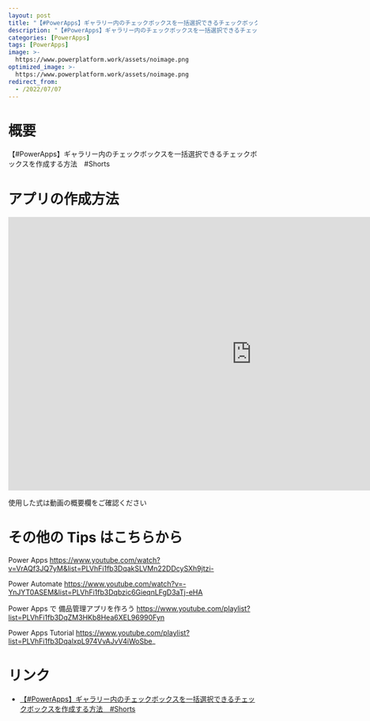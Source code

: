 ```yaml
---
layout: post
title: "【#PowerApps】ギャラリー内のチェックボックスを一括選択できるチェックボックスを作成する方法　#Shorts"
description: "【#PowerApps】ギャラリー内のチェックボックスを一括選択できるチェックボックスを作成する方法　#Shortsを動画で分かりやすく解説"
categories: [PowerApps]
tags: [PowerApps]
image: >-
  https://www.powerplatform.work/assets/noimage.png
optimized_image: >-
  https://www.powerplatform.work/assets/noimage.png
redirect_from:
  - /2022/07/07
---
```



#  概要

【#PowerApps】ギャラリー内のチェックボックスを一括選択できるチェックボックスを作成する方法　#Shorts


# アプリの作成方法

<iframe width="983" height="553" src="https://www.youtube.com/embed/qutcw6fjFU0" title="YouTube video player" frameborder="0" allow="accelerometer; autoplay; clipboard-write; encrypted-media; gyroscope; picture-in-picture" allowfullscreen></iframe>


使用した式は動画の概要欄をご確認ください


# その他の Tips はこちらから

Power Apps
https://www.youtube.com/watch?v=VrAQf3JQ7yM&list=PLVhFi1fb3DqakSLVMn22DDcySXh9jtzi- 

Power Automate
https://www.youtube.com/watch?v=-YnJYT0ASEM&list=PLVhFi1fb3Dqbzic6GieqnLFgD3aTj-eHA

Power Apps で 備品管理アプリを作ろう
https://www.youtube.com/playlist?list=PLVhFi1fb3DqZM3HKb8Hea6XEL96990Fyn

Power Apps Tutorial
https://www.youtube.com/playlist?list=PLVhFi1fb3DqalxpL974VvAJvV4iWoSbe_

# リンク


- [【#PowerApps】ギャラリー内のチェックボックスを一括選択できるチェックボックスを作成する方法　#Shorts](https://www.youtube.com/watch?v=qutcw6fjFU0)

